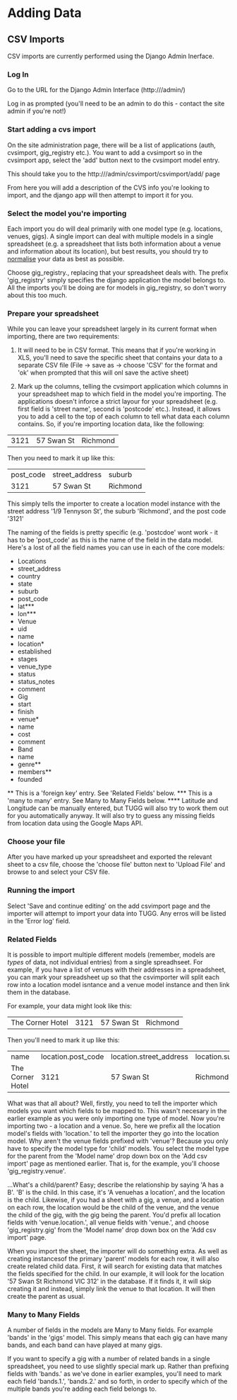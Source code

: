 # Adding Data
## CSV Imports
CSV imports are currently performed using the Django Admin Inerface.
### Log In
Go to the URL for the Django Admin Interface (http://<the url of the current deployment>/admin/)

Log in as prompted (you'll need to be an admin to do this - contact the site admin if you're not!)

### Start adding a cvs import

On the site administration page, there will be a list of applications (auth, cvsimport, gig_registry etc.).
You want to add a cvsimport so in the cvsimport app, select the 'add' button next to the cvsimport model entry.

This should take you to the http://<your url>/admin/csvimport/csvimport/add/ page

From here you will add a description of the CVS info you're looking to import, and the django app will then 
attempt to import it for you. 

### Select the model you're importing

Each import you do will deal primarily with one model type  (e.g. locations, venues, gigs). A single import 
can deal with multiple models in a single spreadsheet (e.g. a spreadsheet that lists both information about a 
venue and information about its location), but best results, you should try to 
[normalise](http://en.wikipedia.org/wiki/Database_normalization) your data as best as possible.

Choose gig_registry.<model>, replacing <model> that your spreadsheet deals with.
The prefix 'gig_registry' simply specifies the django application the model belongs to. All the imports you'll be
doing are for models in gig_registry, so don't worry about this too much.

### Prepare your spreadsheet
While you can leave your spreadsheet largely in its current format when importing, there are two requirements:

1. It will need to be in CSV format. This means that if you're working in XLS, you'll need to save the specific sheet
that contains your data to a separate CSV file (File -> save as -> choose 'CSV' for the format and 'ok' when prompted
that this will onl save the active sheet)

2. Mark up the columns, telling the cvsimport application which columns in your spreadsheet map to which field in the
model you're importing. The applications doesn't inforce a strict layour for your spreadsheet (e.g. first field is
'street name', second is 'postcode' etc.). Instead, it allows you to add a cell to the top of each column to tell
what data each column contains. So, if you're importing location data, like the following:
<table>
  <tr>
    <td>3121</td>
    <td>57 Swan St</td>
    <td>Richmond</td>
  </tr>
</table>
Then you need to mark it up like this:
<table>
  <tr>
    <td>post_code</td>
    <td>street_address</td>
    <td>suburb</td>
  </tr>
  <tr>
    <td>3121</td>
    <td>57 Swan St</td>
    <td>Richmond</td>
  </tr>
</table>
This simply tells the importer to create a location model instance with the street address '1/9 Tennyson St', the suburb
'Richmond', and the post code '3121'

The naming of the fields is pretty specific (e.g. 'postcdoe' wont work - it has to be 'post_code' as this is the name
of the field in the data model. Here's a lost of all the field names you can use in each of the core models:

* Locations
 * street_address
 * country
 * state
 * suburb
 * post_code
 * lat\*\*\*
 * lon\*\*\*
* Venue
 * uid
 * name
 * location\*
 * established
 * stages
 * venue_type
 * status
 * status_notes
 * comment
* Gig
 * start
 * finish
 * venue\*
 * name
 * cost
 * comment
* Band
 * name
 * genre\*\*
 * members\*\*
 * founded


*\* This is a 'foreign key' entry. See 'Related Fields' below.
*\*\* This is a 'many to many' entry. See Many to Many Fields below.
*\*\*\* Latitude and Longitude can be manually entered, but TUGG will also try
to work them out for you automatically anyway. It will also try to guess any missing fields
from location data using the Google Maps API.

### Choose your file
After you have marked up your spreadsheet and exported the relevant sheet to a csv file, choose the 'choose file' button next to 'Upload File' and browse to and select your CSV file. 

### Running the import
Select 'Save and continue editing' on the add csvimport page and the importer will attempt to import your data into TUGG. Any erros will be listed in the 'Error log' field.

### Related Fields
It is possible to import multiple different models (remember, models are *types* of data, not individual entries) from  a single spreadhseet. For example, if you have a list of venues with their addresses in a spreadsheet, you can mark your spreadsheet up so that the csvimporter will split each row into a location model isntance and a venue model instance and then link them in the database.

For example, your data might look like this:

<table>
  <tr>
    <td>The Corner Hotel</td>
    <td>3121</td>
    <td>57 Swan St</td>
    <td>Richmond</td>
  </tr>
</table>
  <tr>

Then you'll need to mark it up like this:

<table>
  <tr>
    <td>name</td>
    <td>location.post_code</td>
    <td>location.street_address</td>
    <td>location.suburb</td>
  </tr>
  <tr>
    <td>The Corner Hotel</td>
    <td>3121</td>
    <td>57 Swan St</td>
    <td>Richmond</td>
  </tr>
</table>

What was that all about? Well, firstly, you need to tell the importer which models you want which fields to be mapped
to. This wasn't necesary in the earlier example as you were only importing one type of model. Now you're importing two - 
a location and a venue. So, here we prefix all the location model's fields with 'location.' to tell the importer they 
go into the location model. Why aren't the venue fields prefixed with 'venue'? Because you only have to specify the model
type for 'child' models. You select the model type for the parent from the 'Model name' drop down box on the 'Add csv
import' page as mentioned earlier. That is, for the example, you'll choose 'gig_registry.venue'.

...What's a child/parent? Easy; describe the relationship by saying 'A has a B'. 'B' is the child. In this case, it's 'A 
venuehas a location', and the location is the child. Likewise, if you had a sheet with a gig, a venue, and a location 
on each row, the location would be the child of the venue, and the venue the child of the gig, with the gig being the parent.
You'd prefix all location fields with 'venue.location.', all venue fields with 'venue.', and choose 'gig_registry.gig'
from the 'Model name' drop down box on the 'Add csv import' page.

When you import the sheet, the importer will do something extra. As well as creating instancesof the primary 
'parent' models for each row, it will also create related child data. First, it will search for existing data
that matches the fields specified for the child. In our example, it will look for the location '57 Swan St Richmond VIC 
312' in the database. If it finds it, it will skip creating it and instead, simply link the venue to that location. 
It will then create the parent as usual.

### Many to Many Fields
A number of fields in the models are Many to Many fields. For example 'bands' in the 'gigs' model. This simply 
means that each gig can have many bands, and each band can have played at many gigs. 

If you want to specify a gig with a number of related bands in a single spreadsheet, you need to use slightly special
mark up. Rather than prefixing fields with 'bands.' as we've done in earlier examples, you'll need to mark each field
'bands.1.', 'bands.2.' and so forth, in order to specify which of the multiple bands you're adding each field belongs
to.
